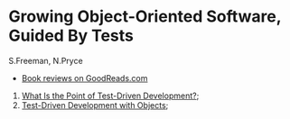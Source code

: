 # Growing Object-Oriented Software, Guided By Tests

S.Freeman, N.Pryce

- [Book reviews on GoodReads.com](https://www.goodreads.com/book/show/4268826-growing-object-oriented-software-guided-by-tests)

1. [What Is the Point of Test-Driven Development?](01_point_of_tdd.md);
2. [Test-Driven Development with Objects](02_tdd_with_objects.md);
